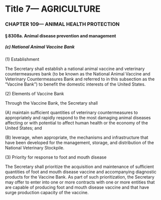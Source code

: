 
# Title 7— AGRICULTURE
### CHAPTER 109— ANIMAL HEALTH PROTECTION
#### § 8308a. Animal disease prevention and management
##### (c) National Animal Vaccine Bank

(1) Establishment

The Secretary shall establish a national animal vaccine and veterinary countermeasures bank (to be known as the National Animal Vaccine and Veterinary Countermeasures Bank and referred to in this subsection as the “Vaccine Bank”) to benefit the domestic interests of the United States.

(2) Elements of Vaccine Bank

Through the Vaccine Bank, the Secretary shall

(A) maintain sufficient quantities of veterinary countermeasures to appropriately and rapidly respond to the most damaging animal diseases affecting or with potential to affect human health or the economy of the United States; and

(B) leverage, when appropriate, the mechanisms and infrastructure that have been developed for the management, storage, and distribution of the National Veterinary Stockpile.

(3) Priority for response to foot and mouth disease

The Secretary shall prioritize the acquisition and maintenance of sufficient quantities of foot and mouth disease vaccine and accompanying diagnostic products for the Vaccine Bank. As part of such prioritization, the Secretary may offer to enter into one or more contracts with one or more entities that are capable of producing foot and mouth disease vaccine and that have surge production capacity of the vaccine.
